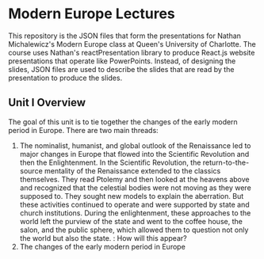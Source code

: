 # Modern Europe Lectures
This repository is the JSON files that form the presentations for Nathan Michalewicz's Modern Europe class at Queen's University of Charlotte. The course uses Nathan's reactPresentation library to produce React.js website presentations that operate like PowerPoints. Instead, of designing the slides, JSON files are used to describe the slides that are read by the presentation to produce the slides. 

## Unit I Overview
The goal of this unit is to tie together the changes of the early modern period in Europe. There are two main threads:
1. The nominalist, humanist, and global outlook of the Renaissance led to major changes in Europe that flowed into the Scientific Revolution and then the Enlightenment. In the Scientific Revolution, the return-to-the-source mentality of the Renaissance extended to the classics themselves. They read Ptolemy and then looked at the heavens above and recognized that the celestial bodies were not moving as they were supposed to. They sought new models to explain the aberration. But these activities continued to operate and were supported by state and church institutions. During the enlightenment, these approaches to the world left the purview of the state and went to the coffee house, the salon, and the public sphere, which allowed them to question not only the world but also the state.
: How will this appear?
2. The changes of the early modern period in Europe
